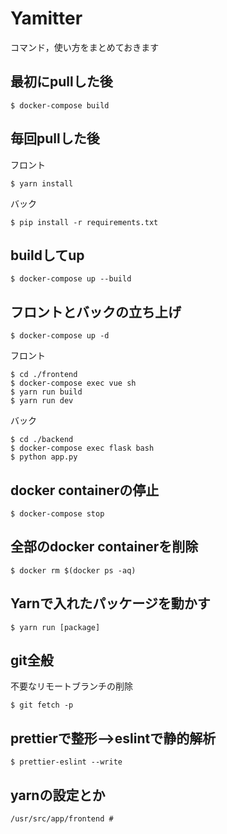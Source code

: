 # Yamitter
コマンド，使い方をまとめておきます

## 最初にpullした後
```
$ docker-compose build
```
## 毎回pullした後
フロント
```
$ yarn install
```

バック
```
$ pip install -r requirements.txt
```

## buildしてup
```
$ docker-compose up --build
```

## フロントとバックの立ち上げ
```
$ docker-compose up -d
```
フロント
```
$ cd ./frontend
$ docker-compose exec vue sh
$ yarn run build
$ yarn run dev
```
バック
```
$ cd ./backend
$ docker-compose exec flask bash
$ python app.py
```
## docker containerの停止
```
$ docker-compose stop
```

## 全部のdocker containerを削除
```
$ docker rm $(docker ps -aq)
```

## Yarnで入れたパッケージを動かす
```
$ yarn run [package]
```

## git全般
不要なリモートブランチの削除
```
$ git fetch -p
```

## prettierで整形-->eslintで静的解析
```
$ prettier-eslint --write
```

## yarnの設定とか
```
/usr/src/app/frontend # 
```
